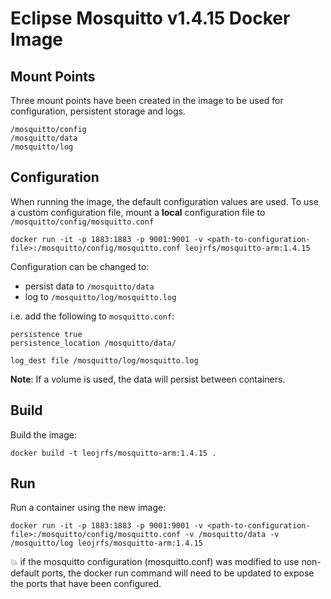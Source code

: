 # Eclipse Mosquitto v1.4.15 Docker Image

## Mount Points

Three mount points have been created in the image to be used for configuration, persistent storage and logs.

```
/mosquitto/config
/mosquitto/data
/mosquitto/log
```


## Configuration

When running the image, the default configuration values are used.
To use a custom configuration file, mount a **local** configuration file to `/mosquitto/config/mosquitto.conf`

```
docker run -it -p 1883:1883 -p 9001:9001 -v <path-to-configuration-file>:/mosquitto/config/mosquitto.conf leojrfs/mosquitto-arm:1.4.15
```

Configuration can be changed to:

* persist data to `/mosquitto/data`
* log to `/mosquitto/log/mosquitto.log`

i.e. add the following to `mosquitto.conf`:

```
persistence true
persistence_location /mosquitto/data/

log_dest file /mosquitto/log/mosquitto.log
```

**Note**: If a volume is used, the data will persist between containers.

## Build

Build the image:

```
docker build -t leojrfs/mosquitto-arm:1.4.15 .
```

## Run

Run a container using the new image:

```
docker run -it -p 1883:1883 -p 9001:9001 -v <path-to-configuration-file>:/mosquitto/config/mosquitto.conf -v /mosquitto/data -v /mosquitto/log leojrfs/mosquitto-arm:1.4.15
```

:boom: if the mosquitto configuration (mosquitto.conf) was modified
to use non-default ports, the docker run command will need to be updated
to expose the ports that have been configured.
